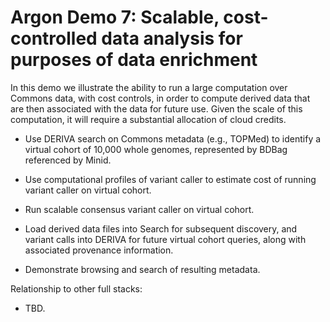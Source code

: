 # Argon Demo 7: Scalable, cost-controlled data analysis for purposes of data enrichment

In this demo we illustrate the ability to run a large computation over
Commons data, with cost controls, in order to compute derived data
that are then associated with the data for future use. Given the scale
of this computation, it will require a substantial allocation of cloud
credits.

*	Use DERIVA search on Commons metadata (e.g., TOPMed) to identify a virtual cohort of 10,000 whole genomes, represented by BDBag referenced by Minid.

*	Use computational profiles of variant caller to estimate cost of running variant caller on virtual cohort.

*	Run scalable consensus variant caller on virtual cohort.

*	Load derived data files into Search for subsequent discovery, and variant calls into DERIVA for future virtual cohort queries, along with associated provenance information.

*	Demonstrate browsing and search of  resulting metadata.

Relationship to other full stacks:

*	TBD.

